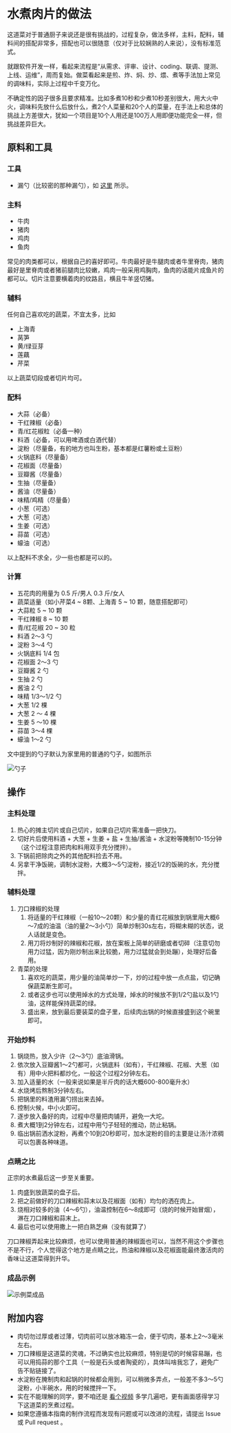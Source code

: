 # 水煮肉片的做法

这道菜对于普通厨子来说还是很有挑战的，过程复杂，做法多样，主料，配料，辅料间的搭配非常多，搭配也可以很随意（仅对于比较娴熟的人来说），没有标准范式。

就跟软件开发一样，看起来流程是“从需求、评审、设计、coding、联调、提测、上线、运维”，周而复始。做菜看起来是煎、炸、焖、炒、煨、煮等手法加上常见的调味料，实际上过程中千变万化。

不确定性的因子很多且要求精准。比如多煮10秒和少煮10秒差别很大，用大火中火，调味料先放什么后放什么，煮2个人菜量和20个人的菜量，在手法上和总体的挑战上方差很大，犹如一个项目是10个人用还是100万人用即便功能完全一样，但挑战差异巨大。

## 原料和工具

### 工具

- 漏勺（比较密的那种漏勺），如 [这里](https://cbu01.alicdn.com/img/ibank/O1CN01NioTtl1gd9uFViRPw_!!2206602884164-0-cib.jpg) 所示。

### 主料

- 牛肉
- 猪肉
- 鸡肉
- 鱼肉

常见的肉类都可以，根据自己的喜好即可。牛肉最好是牛腿肉或者牛里脊肉，猪肉最好是里脊肉或者猪前腿肉比较嫩，鸡肉一般采用鸡胸肉，鱼肉的话能片成鱼片的都可以。切片注意要横着肉的纹路且，横且牛羊竖切猪。


### 辅料

任何自己喜欢吃的蔬菜，不宜太多，比如

- 上海青
- 莴笋
- 黄/绿豆芽
- 莲藕
- 芹菜

以上蔬菜切段或者切片均可。

### 配料

- 大蒜（必备）
- 干红辣椒（必备）
- 青/红花椒粒（必备一种）
- 料酒（必备，可以用啤酒或白酒代替）
- 淀粉（尽量备，有的地方也叫生粉，基本都是红薯粉或土豆粉）
- 火锅底料（尽量备）
- 花椒面（尽量备）
- 豆瓣酱（尽量备）
- 生抽（尽量备）
- 酱油（尽量备）
- 味精/鸡精（尽量备）
- 小葱（可选）
- 大葱（可选）
- 生姜（可选）
- 蒜苗（可选）
- 蠔油（可选）

以上配料不求全，少一些也都是可以的。

### 计算

- 五花肉的用量为 0.5 斤/男人 0.3 斤/女人
- 蔬菜适量（如小芹菜4 ~ 8颗、上海青 5 ~ 10 颗，随意搭配即可）
- 大蒜粒 5 ~ 10 颗
- 干红辣椒 8 ~ 10 颗
- 青/红花椒 20 ~ 30 粒
- 料酒 2～3 勺
- 淀粉 3～4 勺
- 火锅底料 1/4 包
- 花椒面 2～3 勺
- 豆瓣酱 2 勺
- 生抽 2 勺
- 酱油 2 勺
- 味精 1/3～1/2 勺
- 大葱 1/2 棵
- 大葱 2 ～ 4 棵
- 生姜 5 ～10 棵
- 蒜苗 3～4 棵
- 蠔油 1～2 勺

文中提到的勺子默认为家里用的普通的勺子，如图所示

![勺子](https://bkimg.cdn.bcebos.com/pic/d4628535e5dde711cbdf5888a7efce1b9d1661ba?x-bce-process=image/watermark,image_d2F0ZXIvYmFpa2UxNTA=,g_7,xp_5,yp_5/format,f_auto)

## 操作

### 主料处理

1. 热心的摊主切片或自己切片，如果自己切片需准备一把快刀。
2. 切好片后使用料酒 + 大葱 + 生姜 + 盐 + 生抽/酱油 + 水淀粉等腌制10-15分钟（这个过程注意把肉和料用双手充分搅拌）。
3. 下锅前把除肉之外的其他配料捡去不用。
3. 另拿干净饭碗，调制水淀粉，大概3～5勺淀粉，接近1/2的饭碗的水，充分搅拌。

### 辅料处理

1. 刀口辣椒的处理
    1. 将适量的干红辣椒（一般10～20颗）和少量的青红花椒放到锅里用大概6～7成的油温（油的量2～3小勺）简单炒制30s左右，将糊未糊的状态，说人话就是变色。
    2. 用刀将炒制好的辣椒和花椒，放在案板上简单的研磨或者切碎（注意切勿用力过猛，因为刚炒制出来比较脆，用力过猛就会到处蹦），处理好后备用。
2. 青菜的处理
    1. 喜欢吃的蔬菜，用少量的油简单炒一下，炒的过程中放一点点盐，切记确保蔬菜断生即可。
    2. 或者这步也可以使用焯水的方式处理，焯水的时候放不到1/2勺盐以及1勺油，这样能保持蔬菜的绿。
    3. 盛出来，放到最后要装菜的盘子里，后续肉出锅的时候直接盛到这个碗里即可。

### 开始炒料

1. 锅烧热，放入少许（2～3勺）底油滑锅。
2. 依次放入豆瓣酱1～2勺都可，火锅底料（如有），干红辣椒、花椒、大葱（如有）用中火把料都炒化，一般这个过程2分钟左右。
3. 加入适量的水（一般来说如果是半斤肉的话大概600-800毫升水）
4. 水烧烤后熬制3分钟左右。
5. 把锅里的料渣用漏勺捞出来去掉。
6. 控制火候，中小火即可。
7. 逐步放入备好的肉，过程中尽量把肉铺开，避免一大坨。
8. 煮大概1到2分钟左右，过程中用勺子轻轻的推动，防止粘锅。
3. 临出锅前洒水淀粉，再煮个10到20秒即可，加水淀粉的目的主要是让汤汁浓稠可以包裹各种味道。

### 点睛之比

正宗的水煮最后这一步至关重要。

1. 肉盛到放蔬菜的盘子后。
2. 把之前做好的刀口辣椒和蒜末以及花椒面（如有）均匀的洒在肉上。
3. 烧相对较多的油（4～6勺），油温控制在6～8成即可（烧的时候开始冒烟），淋在刀口辣椒和蒜末上。
4. 最后也可以使用撒上一把白熟芝麻（没有就算了）

刀口辣椒弄起来比较麻烦，也可以使用普通的辣椒面也可以，当然不用这个步骤也不是不行，个人觉得这个地方是点睛之比，热油和辣椒以及花椒面能最终激活肉的香味让这道菜得到升华。

### 成品示例

![示例菜成品](./水煮肉片.jpeg)

## 附加内容

* 肉切勿过厚或者过薄，切肉前可以放冰箱冻一会，便于切肉，基本上2～3毫米左右。
* 刀口辣椒是这道菜的灵魂，不过确实也比较麻烦，特别是切的时候容易蹦，也可以用捣蒜的那个工具（一般是石头或者陶瓷的），具体叫啥我忘了，避免广告不贴链接了。
* 水淀粉在腌制肉和起锅的时候都会用到，可以稍微多弄点，一般差不多3～5勺淀粉，小半碗水，用的时候搅拌一下。
* 实在不能理解的同学，要不咱还是 [看个视频](https://www.youtube.com/watch?v=HBYLsLgi-3c) 多学几遍吧，更有画面感得学习下这道菜的烹煮过程。
* 如果您遵循本指南的制作流程而发现有问题或可以改进的流程，请提出 Issue 或 Pull request 。

